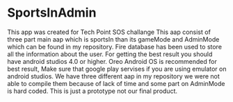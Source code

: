 # SportsInAdmin
This app was created for Tech Point SOS challange
This aap consist of three part main aap which is sportsIn than its gameMode and AdminMode which can be found in my repository.
Fire database has been used to store all the information about the user.
For getting the best result you should have android studios 4.0 or higher.
Oreo Android OS is recommended for best result, Make sure that google play servises if you are using emulator on android studios. 
We have three different aap in my repository we were not able to compile them because of lack of time and some part on AdminMode is hard coded.
This is just a prototype not our final product.
